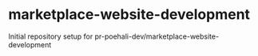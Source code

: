# marketplace-website-development

Initial repository setup for pr-poehali-dev/marketplace-website-development